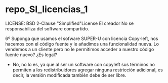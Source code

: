 # repo_SI_licencias_1

LICENSE: BSD 2-Clause "Simplified"License
El creador No se responsabiliza del software compartido.

6º Suponga que usamos el sofware SUPER-U con licencia Copy-left, nos hacemos con el código fuente y le añadimos una funcionalidad nueva. Lo vendemos a un cliente pero no le permitimos acceder a nuestro código fuente nuevo? ¿Es legal?

-	No, no lo es, ya que al ser un software con copyleft sus términos no permiten a los redistribuidores agregar ninguna restricción adicional, es decir, la versión modificada también debe de ser libre.
